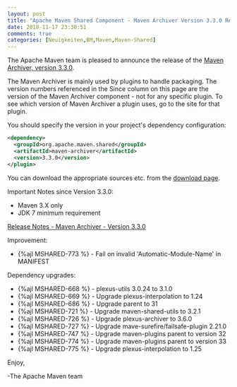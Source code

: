 ```yaml
---
layout: post
title: "Apache Maven Shared Component - Maven Archiver Version 3.3.0 Released"
date: 2018-11-17 23:30:51
comments: true
categories: [Neuigkeiten,BM,Maven,Maven-Shared]
---
```

The Apache Maven team is pleased to announce the release of the 
[Maven Archiver, version 3.3.0](https://maven.apache.org/shared/maven-archiver/).

The Maven Archiver is mainly used by plugins to handle packaging. The version
numbers referenced in the Since column on this page are the version of the
Maven Archiver component - not for any specific plugin. To see which version of
Maven Archiver a plugin uses, go to the site for that plugin.

You should specify the version in your project's dependency configuration:

``` xml
<dependency>
  <groupId>org.apache.maven.shared</groupId>
  <artifactId>maven-archiver</artifactId>
  <version>3.3.0</version>
</plugin>
```

You can download the appropriate sources etc. from the [download page][download-page].
 
 
Important Notes since Version 3.3.0:

 * Maven 3.X only
 * JDK 7 minimum requirement

<!-- more -->

[Release Notes - Maven Archiver - Version 3.3.0][release-notes]

Improvement:

 * {%ajl MSHARED-773 %} - Fail on invalid 'Automatic-Module-Name' in MANIFEST

Dependency upgrades:

 * {%ajl MSHARED-668 %} - plexus-utils 3.0.24 to 3.1.0
 * {%ajl MSHARED-669 %} - Upgrade plexus-interpolation to 1.24
 * {%ajl MSHARED-686 %} - Upgrade parent to 31
 * {%ajl MSHARED-721 %} - Upgrade maven-shared-utils to 3.2.1
 * {%ajl MSHARED-726 %} - Upgrade plexus-archiver to 3.6.0
 * {%ajl MSHARED-727 %} - Upgrade mave-surefire/failsafe-plugin 2.21.0
 * {%ajl MSHARED-747 %} - Upgrade maven-plugins parent to version 32
 * {%ajl MSHARED-774 %} - Upgrade maven-plugins parent to version 33
 * {%ajl MSHARED-775 %} - Upgrade plexus-interpolation to 1.25
 
Enjoy,

-The Apache Maven team

[download-page]: https://maven.apache.org/shared/maven-archiver/download.cgi
[release-notes]: https://issues.apache.org/jira/secure/ReleaseNote.jspa?projectId=12317922&version=12341347
